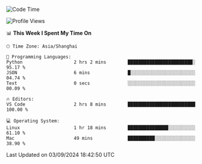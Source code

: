 <!--START_SECTION:waka-->
![Code Time](http://img.shields.io/badge/Code%20Time-474%20hrs%201%20min-blue)

![Profile Views](http://img.shields.io/badge/Profile%20Views-11-blue)

📊 **This Week I Spent My Time On** 

```text
🕑︎ Time Zone: Asia/Shanghai

💬 Programming Languages: 
Python                   2 hrs 2 mins        ████████████████████████░   95.17 % 
JSON                     6 mins              █░░░░░░░░░░░░░░░░░░░░░░░░   04.74 % 
Text                     0 secs              ░░░░░░░░░░░░░░░░░░░░░░░░░   00.09 % 

🔥 Editors: 
VS Code                  2 hrs 8 mins        █████████████████████████   100.00 % 

💻 Operating System: 
Linux                    1 hr 18 mins        ███████████████░░░░░░░░░░   61.10 % 
Mac                      49 mins             ██████████░░░░░░░░░░░░░░░   38.90 % 
```


 Last Updated on 03/09/2024 18:42:50 UTC
<!--END_SECTION:waka-->
